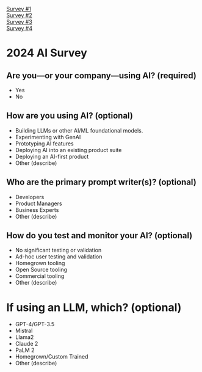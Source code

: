 [Survey #1](https://forms.gle/UVdvcF2cTZaNHBUP9)  
[Survey #2](https://forms.gle/YmCjnzedxULdomRj8)  
[Survey #3](https://forms.gle/xeDkCDdbYb689NJUA)  
[Survey #4](https://forms.gle/HJnDkkegzxgnxjEEA)  

# 2024 AI Survey

## Are you—or your company—using AI? (required)
- Yes
- No

## How are you using AI? (optional)
- Building LLMs or other AI/ML foundational models.
- Experimenting with GenAI
- Prototyping AI features
- Deploying AI into an existing product suite
- Deploying an AI-first product
- Other (describe)

## Who are the primary prompt writer(s)? (optional)
- Developers
- Product Managers
- Business Experts
- Other (describe)

## How do you test and monitor your AI? (optional)
- No significant testing or validation
- Ad-hoc user testing and validation
- Homegrown tooling
- Open Source tooling
- Commercial tooling
- Other (describe)

# If using an LLM, which? (optional)
- GPT-4/GPT-3.5
- Mistral
- Llama2
- Claude 2
- PaLM 2
- Homegrown/Custom Trained
- Other (describe)
